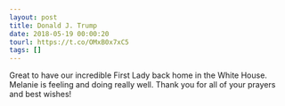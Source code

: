 ```yaml
---
layout: post
title: Donald J. Trump
date: 2018-05-19 00:00:20
tourl: https://t.co/OMxB0x7xC5
tags: []
---
```

Great to have our incredible First Lady back home in the White House. Melanie is feeling and doing really well. Thank you for all of your prayers and best wishes!